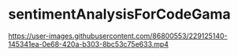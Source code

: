 ﻿# sentimentAnalysisForCodeGama



https://user-images.githubusercontent.com/86800553/229125140-145341ea-0e68-420a-b303-8bc53c75e633.mp4

